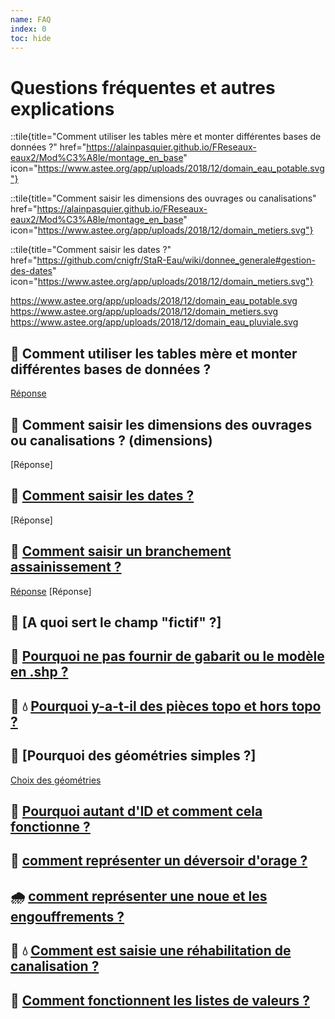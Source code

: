 ```yaml
---
name: FAQ
index: 0
toc: hide
---
```

# Questions fréquentes et autres explications


::tile{title="Comment utiliser les tables mère et monter différentes bases de données ?" href="https://alainpasquier.github.io/FReseaux-eaux2/Mod%C3%A8le/montage_en_base" icon="https://www.astee.org/app/uploads/2018/12/domain_eau_potable.svg"}

::tile{title="Comment saisir les dimensions des ouvrages ou canalisations" href="https://alainpasquier.github.io/FReseaux-eaux2/Mod%C3%A8le/montage_en_base" icon="https://www.astee.org/app/uploads/2018/12/domain_metiers.svg"}

::tile{title="Comment saisir les dates ?" href="https://github.com/cnigfr/StaR-Eau/wiki/donnee_generale#gestion-des-dates" icon="https://www.astee.org/app/uploads/2018/12/domain_metiers.svg"}

https://www.astee.org/app/uploads/2018/12/domain_eau_potable.svg
https://www.astee.org/app/uploads/2018/12/domain_metiers.svg
https://www.astee.org/app/uploads/2018/12/domain_eau_pluviale.svg

## :paperclip:  Comment utiliser les tables mère et monter différentes bases de données ?
[Réponse](https://alainpasquier.github.io/FReseaux-eaux2/Mod%C3%A8le/montage_en_base)

## :paperclip:  Comment saisir les dimensions des ouvrages ou canalisations ? (dimensions)
[Réponse]

## :paperclip: [Comment saisir les dates ?](https://github.com/cnigfr/StaR-Eau/wiki/donnee_generale#gestion-des-dates)
[Réponse]

## :toilet: [Comment saisir un branchement assainissement ?](ass_canalisation_branchement)
[Réponse](https://alainpasquier.github.io/FReseaux-eaux2/Mod%C3%A8le/Communs/donnee_generale#champ-fictif)
[Réponse]

## :paperclip: [A quoi sert le champ "fictif" ?]

## :paperclip: [Pourquoi ne pas fournir de gabarit ou le modèle en **.shp** ?](/FAQ/Format_de_fichier)

## :toilet: :droplet: [Pourquoi y-a-t-il des pièces topo et hors topo ?](https://github.com/cnigfr/StaR-Eau/wiki/piece#type-de-pi%C3%A8ces-dans-les-r%C3%A9seaux-de-canalisations) 

## :paperclip: [Pourquoi des géométries simples ?]
[Choix des géométries](choix_des_geometries) 

## :paperclip: [Pourquoi autant d'ID et comment cela fonctionne ?](gestion_des_id)

## :toilet: [comment représenter un déversoir d'orage ?](deversoir_orage)

## :cloud_with_rain: [comment représenter une noue et les engouffrements ?](noue_infiltration)

## :toilet: :droplet: [Comment est saisie une réhabilitation de canalisation ?](rehabilitation_reseau)

## :paperclip: [Comment fonctionnent les listes de valeurs ?](Liste-de-valeurs)
